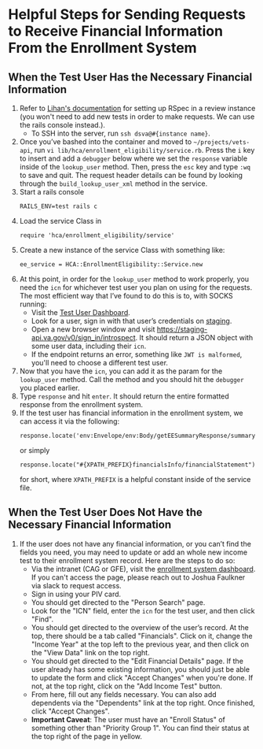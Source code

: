 # Helpful Steps for Sending Requests to Receive Financial Information From the Enrollment System
## When the Test User Has the Necessary Financial Information
1. Refer to <a href="https://github.com/department-of-veterans-affairs/va.gov-team-sensitive/blob/master/tutorials/record_vcr.md" target="_blank">Lihan's documentation</a> for setting up RSpec in a review instance (you won't need to add new tests in order to make requests. We can use the rails console instead.).
    - To SSH into the server, run `ssh dsva@#{instance name}`.
2. Once you’ve bashed into the container and moved to `~/projects/vets-api`, run `vi lib/hca/enrollment_eligibility/service.rb`. Press the `i` key to insert and add a `debugger` below where we set the `response` variable inside of the `lookup_user` method. Then, press the `esc` key and type `:wq` to save and quit. The request header details can be found by looking through the `build_lookup_user_xml` method in the service.
3. Start a rails console
   ```
   RAILS_ENV=test rails c
   ```
5. Load the service Class in
   ```
   require 'hca/enrollment_eligibility/service'
   ```
7. Create a new instance of the service Class with something like:
   ```
   ee_service = HCA::EnrollmentEligibility::Service.new
   ```
6. At this point, in order for the `lookup_user` method to work properly, you need the `icn` for whichever test user you plan on using for the requests. The most efficient way that I’ve found to do this is to, with SOCKS running:
    - Visit the <a href="https://tud.vfs.va.gov/" target="_blank">Test User Dashboard</a>.
    - Look for a user, sign in with that user’s credentials on <a href="https://staging.va.gov/" target="_blank">staging</a>.
    - Open a new browser window and visit <a href="https://staging-api.va.gov/v0/sign_in/introspect" target="_blank">https://staging-api.va.gov/v0/sign_in/introspect</a>. It should return a JSON object with some user data, including their `icn`.
    - If the endpoint returns an error, something like `JWT is malformed`, you'll need to choose a different test user.
7. Now that you have the `icn`, you can add it as the param for the `lookup_user` method. Call the method and you should hit the `debugger` you placed earlier.
8. Type `response` and hit `enter`. It should return the entire formatted response from the enrollment system.
9. If the test user has financial information in the enrollment system, we can access it via the following:
    ```
    response.locate('env:Envelope/env:Body/getEESummaryResponse/summary/financialsInfo/financialStatement')
    ```
    or simply
    ```
    response.locate("#{XPATH_PREFIX}financialsInfo/financialStatement")
    ```
    for short, where `XPATH_PREFIX` is a helpful constant inside of the service file.
## When the Test User Does Not Have the Necessary Financial Information
1. If the user does not have any financial information, or you can’t find the fields you need, you may need to update or add an whole new income test to their enrollment system record. Here are the steps to do so:
    - Via the intranet (CAG or GFE), visit the <a href="https://sqa.ves.va.gov/esr/" target="_blank">enrollment system dashboard</a>. If you can't access the page, please reach out to Joshua Faulkner via slack to request access.
    - Sign in using your PIV card.
    - You should get directed to the "Person Search" page.
    - Look for the "ICN" field, enter the `icn` for the test user, and then click "Find".
    - You should get directed to the overview of the user’s record. At the top, there should be a tab called "Financials". Click on it, change the "Income Year" at the top left to the previous year, and then click on the "View Data" link on the top right.
    - You should get directed to the "Edit Financial Details" page. If the user already has some existing information, you should just be able to update the form and click "Accept Changes" when you're done. If not, at the top right, click on the "Add Income Test" button.
    - From here, fill out any fields necessary. You can also add dependents via the "Dependents" link at the top right. Once finished, click "Accept Changes".
    - **Important Caveat**: The user must have an "Enroll Status" of something other than "Priority Group 1". You can find their status at the top right of the page in yellow.
